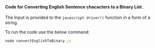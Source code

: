 #### Code for Converting English Sentence chacacters to a Binary List.

The Input is provided to the ```javascript driver()``` function in a form of a string.

To run the code use the below command:
```javascript
node convertEnglishToBinary.js
```
